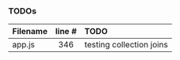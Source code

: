 ### TODOs
| Filename | line # | TODO
|:------|:------:|:------
| app.js | 346 | testing collection joins